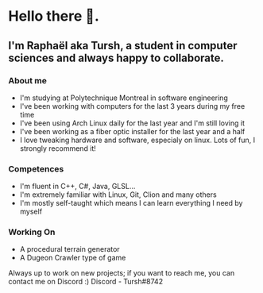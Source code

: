 # Hello there 👋. 
## I'm Raphaël aka Tursh, a student in computer sciences and always happy to collaborate.

### About me
- I'm studying at Polytechnique Montreal in software engineering
- I've been working with computers for the last 3 years during my free time
- I've been using Arch Linux daily for the last year and I'm still loving it
- I've been working as a fiber optic installer for the last year and a half
- I love tweaking hardware and software, especialy on linux. Lots of fun, I strongly recommend it!

### Competences
- I'm fluent in C++, C#, Java, GLSL...
- I'm extremely familiar with Linux, Git, Clion and many others
- I'm mostly self-taught which means I can learn everything I need by myself

### Working On
- A procedural terrain generator
- A Dugeon Crawler type of game

Always up to work on new projects; if you want to reach me, you can contact me on Discord :) 
Discord - Tursh#8742

<!--
**Tursh/Tursh** is a ✨ _special_ ✨ repository because its `README.md` (this file) appears on your GitHub profile.

Here are some ideas to get you started:

- 🔭 I’m currently working on ...
- 🌱 I’m currently learning ...
- 👯 I’m looking to collaborate on ...
- 🤔 I’m looking for help with ...
- 💬 Ask me about ...
- 📫 How to reach me: ...
- 😄 Pronouns: ...
- ⚡ Fun fact: ...
-->
